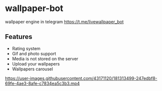 # wallpaper-bot
wallpaper engine in telegram
https://t.me/livewallpaper_bot

## Features
- Rating system
- Gif and photo support
- Media is not stored on the server 
- Upload your wallpapers
- Wallpapers carousel


https://user-images.githubusercontent.com/43171120/181313499-247edbf8-69fe-4ae3-8afe-c7834ea5c3b3.mp4

